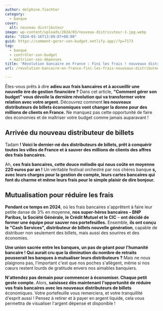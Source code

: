 ```yaml
---
author: delphine.fiechter
category:
  - banque
cover:
  alt: nouveau distributeur
image: wp-content/uploads/2024/03/nouveau-districuteur-1-jpg.webp
date: "2024-03-16T13:09:07+00:00"
guid: https://comment-gerer-son-budget.netlify.app//?p=7173
tag:
  - banque
  - contrôler-son-budget
  - maîtriser-ses-dépenses
title: 'Révolution bancaire en France : Fini les frais ! nouveaux distributeurs de billets économiques'
url: /revolution-bancaire-en-france-fini-les-frais-nouveaux-distributeurs-de-billets-economiques/

---
```

Êtes-vous prêts à dire **adieu aux frais bancaires et à accueillir une nouvelle ère de gestion financière ?** Dans cet article, **"Comment gérer son budget" vous dévoile la dernière révolution qui va transformer votre relation avec votre argent.** Découvrez comment **les nouveaux distributeurs de billets économiques vont changer la donne pour des millions de clients en France.** Ne manquez pas cette opportunité de faire des économies et de maîtriser votre budget comme jamais auparavant !

## **Arrivée du nouveau distributeur de billets**

Tadam **! Voici le dernier-né des distributeurs de billets, prêt à conquérir toutes les villes de France et à sauver des millions de clients des affres des frais bancaires.**

Ah, **ces frais bancaires, cette douce mélodie qui nous coûte en moyenne 220 euros par an !** Un véritable festival orchestré par nos chères banque **s, avec leurs charges pour la gestion de compte, leurs cartes bancaires qui font du charme et même leurs frais pour le simple plaisir de dire bonjour.**

## **Mutualisation pour réduire les frais**

**Pendant ce temps en 2024**, où les frais bancaires s'apprêtent à faire leur petite danse de 3% en moyenne, **nos super-héros bancaires – BNP Paribas, la Société Générale, le Crédit Mutuel et le CIC** – **ont décidé de former une équipe pour sauver nos portefeuilles.** Ensemble, **ils ont conçu le "Cash Services", distributeur de billets nouvelle génération**, capable de distribuer non seulement des billets, mais aussi des sourires et des économies.

**Une union sacrée entre les banques, un pas de géant pour l'humanité bancaire ! Qui aurait cru que la diminution du nombre de retraits pousserait les banques à mutualiser leurs distributeurs ?** Mais ne nous plaignons pas, l'important c'est que nos poches s'allègent, même si nos cœurs restent lourds de gratitude envers nos aimables banquiers.

**N'attendez pas demain pour commencer à économiser. Chaque petit geste compte.** Alors, **saisissez dès maintenant l'opportunité de réduire vos frais bancaires avec les nouveaux distributeurs de billets** économiques. Votre portefeuille vous remerciera, et votre tranquillité d'esprit aussi ! Pensez à retirer et à payer en argent liquide, cela vous permettra de visualiser l'argent dépensé et disponible !
